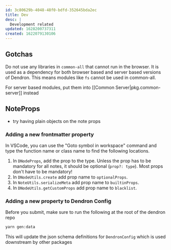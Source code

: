 ```yaml
---
id: 3c80629b-4048-48f0-bdfd-352645bda2ec
title: Dev
desc: |
  Development related
updated: 1628200737311
created: 1622079130106
---
```



## Gotchas
Do not use any libraries in `common-all` that cannot run in the browser. It is used as a dependency for both browser based and server based versions of Dendron. This means modules like `fs` cannot be used in common-all. 

For server based modules, put them into [[Common Server|pkg.common-server]] instead

## NoteProps
- try having plain objects on the note props

### Adding a new frontmatter property

In VSCode, you can use the "Goto symbol in workspace" command and type the function name or class name to find the following locations.

1. In `DNodeProps`, add the prop to the type. Unless the prop has to be mandatory for all notes, it should be optional (`prop?: type`). Most props don't have to be mandatory!
1. In `DNodeUtils.create` add prop name to `optionalProps`.
1. In `NoteUtils.serializeMeta` add prop name to `builtinProps`.
1. In `DNodeUtils.getCustomProps` add prop name to `blacklist`.

### Adding a new property to Dendron Config

Before you submit, make sure to run the following at the root of the dendron repo

```sh
yarn gen:data
```

This will update the json schema definitions for `DendronConfig` which is used downstream by other packages